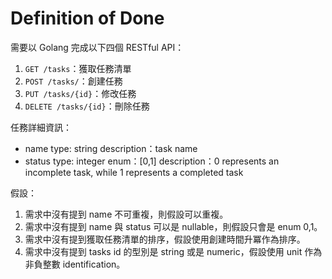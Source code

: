 Definition of Done
===

需要以 Golang 完成以下四個 RESTful API：

1. `GET /tasks`：獲取任務清單
1. `POST /tasks/`：創建任務
1. `PUT /tasks/{id}`：修改任務
1. `DELETE /tasks/{id}`：刪除任務

任務詳細資訊：

- name
  type: string
  description：task name
- status
  type: integer
  enum：[0,1]
  description：0 represents an incomplete task, while 1 represents a completed task

假設：

1. 需求中沒有提到 name 不可重複，則假設可以重複。
1. 需求中沒有提到 name 與 status 可以是 nullable，則假設只會是 enum 0,1。
1. 需求中沒有提到獲取任務清單的排序，假設使用創建時間升冪作為排序。
1. 需求中沒有提到 tasks id 的型別是 string 或是 numeric，假設使用 unit 作為非負整數 identification。
